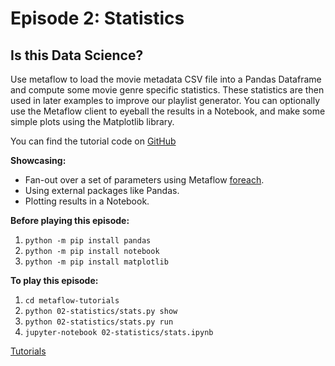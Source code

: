 # Episode 2: Statistics

## Is this Data Science?

Use metaflow to load the movie metadata CSV file into a Pandas Dataframe and compute some movie genre specific statistics. These statistics are then used in later examples to improve our playlist generator. You can optionally use the Metaflow client to eyeball the results in a Notebook, and make some simple plots using the Matplotlib library.

You can find the tutorial code on [GitHub](https://github.com/Netflix/metaflow/tree/master/metaflow/tutorials/02-statistics)

**Showcasing:**

- Fan-out over a set of parameters using Metaflow [foreach](/docs/metaflow/basics#foreach).
- Using external packages like Pandas.
- Plotting results in a Notebook.

**Before playing this episode:**

1. `python -m pip install pandas`
2. `python -m pip install notebook`
3. `python -m pip install matplotlib`

**To play this episode:**

1. `cd metaflow-tutorials`
2. `python 02-statistics/stats.py show`
3. `python 02-statistics/stats.py run`
4. `jupyter-notebook 02-statistics/stats.ipynb`

[Tutorials](../)
